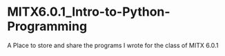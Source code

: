 # MITX6.0.1_Intro-to-Python-Programming
A Place to store and share the programs I wrote for the class of MITX 6.0.1
